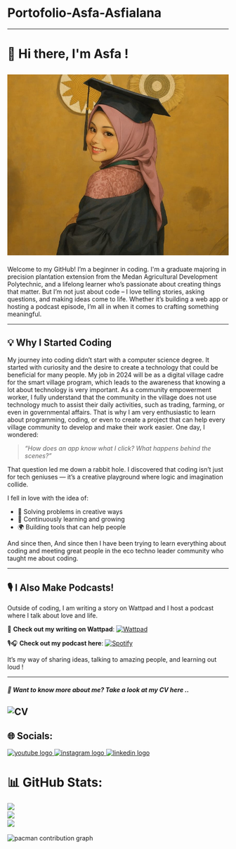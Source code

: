 # Portofolio-Asfa-Asfialana
---
# 👋 Hi there, I'm Asfa !
![ASFA_1](https://github.com/Asfa-Asfialana/portofolio-Asfa-Asfialana/blob/main/ASFA_1.jpg)
---

Welcome to my GitHub! I’m a beginner in coding. I'm a graduate majoring in precision plantation extension from the Medan Agricultural Development Polytechnic, and a lifelong learner who’s passionate about creating things that matter.
But I’m not just about code – I love telling stories, asking questions, and making ideas come to life. Whether it’s building a web app or hosting a podcast episode, I’m all in when it comes to crafting something meaningful.

---
## 💡 Why I Started Coding

My journey into coding didn’t start with a computer science degree. It started with curiosity and the desire to create a technology that could be beneficial for many people.
My job in 2024 will be as a digital village cadre for the smart village program, which leads to the awareness that knowing a lot about technology is very important. As a community empowerment worker, I fully understand that the community in the village does not use technology much to assist their daily activities, such as trading, farming, or even in governmental affairs. That is why I am very enthusiastic to learn about programming, coding, or even to create a project that can help every village community to develop and make their work easier.
One day, I wondered:  
> *“How does an app know what I click? What happens behind the scenes?”*  

That question led me down a rabbit hole. I discovered that coding isn’t just for tech geniuses — it’s a creative playground where logic and imagination collide.

I fell in love with the idea of:
- 🔧 Solving problems in creative ways  
- 🌱 Continuously learning and growing  
- 🌍 Building tools that can help people  

And since then, And since then I have been trying to learn everything about coding and meeting great people in the eco techno leader community who taught me about coding.

---

## 🎙 I Also Make Podcasts!

Outside of coding, I am writing a story on Wattpad and I host a podcast where I talk about love and life.

📖 **Check out my writing on Wattpad**: [![Wattpad](https://img.shields.io/badge/Wattpad-Profile-orange?logo=wattpad)](https://www.wattpad.com/user/AsfaAspia)

🎙️🎧 **Check out my podcast here**: [![Spotify](https://img.shields.io/badge/Spotify-Podcast-green?logo=spotify)](https://open.spotify.com/show/3SG2l8nKttjbQtdQZ37ig2?si=78948f28649148b8)


It’s my way of sharing ideas, talking to amazing people, and learning out loud !

---
##### 👋 Want to know more about me? Take a look at my CV here ..
![CV](https://github.com/Asfa-Asfialana/portofolio-Asfa-Asfialana/tree/main/CV-PDF)
---

## 🌐 Socials:
<div align="left">
  <a href="https://www.youtube.com/@Dailysweetjbi" target="_blank">
    <img src="https://raw.githubusercontent.com/maurodesouza/profile-readme-generator/master/src/assets/icons/social/youtube/default.svg" width="52" height="40" alt="youtube logo"  />
  </a>
  <a href="https://www.instagram.com/as.asfialn/" target="_blank">
    <img src="https://raw.githubusercontent.com/maurodesouza/profile-readme-generator/master/src/assets/icons/social/instagram/default.svg" width="52" height="40" alt="instagram logo"  />
  </a>
  <a href="https://www.linkedin.com/in/asfaasfialana86/" target="_blank">
    <img src="https://raw.githubusercontent.com/maurodesouza/profile-readme-generator/master/src/assets/icons/social/linkedin/default.svg" width="52" height="40" alt="linkedin logo"  />
  </a>
</div>

###
</div>

###
# 📊 GitHub Stats:
![](https://github-readme-stats.vercel.app/api?username=asfa-asfialana&theme=dark&hide_border=false&include_all_commits=false&count_private=false)<br/>
![](https://nirzak-streak-stats.vercel.app/?user=asfa-asfialana&theme=dark&hide_border=false)<br/>
![](https://github-readme-stats.vercel.app/api/top-langs/?username=asfa-asfialana&theme=dark&hide_border=false&include_all_commits=false&count_private=false&layout=compact)


<picture>
  <source media="(prefers-color-scheme: dark)" srcset="https://raw.githubusercontent.com/Asfa-Asfialana/Asfa-Asfialana/output/pacman-contribution-graph-dark.svg">
  <source media="(prefers-color-scheme: light)" srcset="https://raw.githubusercontent.com/Asfa-Asfialana/Asfa-Asfialana/output/pacman-contribution-graph.svg">
  <img alt="pacman contribution graph" src="https://raw.githubusercontent.com/Asfa-Asfialana/Asfa-Asfialana/output/pacman-contribution-graph.svg">
</picture>

###


<!-- Proudly created with GPRM ( https://gprm.itsvg.in ) -->
